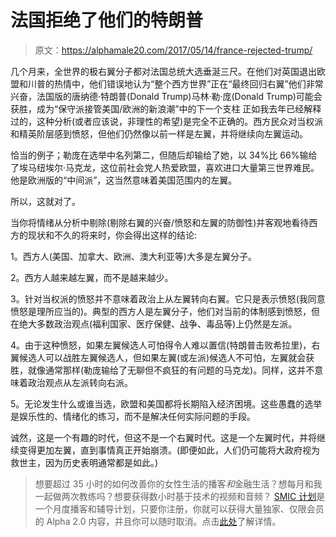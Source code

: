 # 法国拒绝了他们的特朗普

> 原文：<https://alphamale20.com/2017/05/14/france-rejected-trump/>

几个月来，全世界的极右翼分子都对法国总统大选垂涎三尺。在他们对英国退出欧盟和川普的热情中，他们错误地认为“整个西方世界”正在“最终回归右翼”他们非常兴奋，法国版的唐纳德·特朗普(Donald Trump)马林·勒·庞(Donald Trump)可能会获胜，成为“保守派接管美国/欧洲的新浪潮”中的下一个支柱 正如我去年已经解释过的[](http://www.blackdragonblog.com/2016/11/09/trump-wins-nothing-significant-will-change/)，这种分析(或者应该说，非理性的希望)是完全不正确的。西方民众对当权派和精英阶层感到愤怒，但他们仍然像以前一样是左翼，并将继续向左翼运动。

恰当的例子；勒庞在选举中名列第二，但随后却输给了她，以 34%比 66%输给了埃马纽埃尔·马克龙，这位前社会党人热爱欧盟，喜欢进口大量第三世界难民。他是欧洲版的“中间派”，这当然意味着美国范围内的左翼。

所以，这就对了。

当你将情绪从分析中剔除(剔除右翼的兴奋/愤怒和左翼的防御性)并客观地看待西方的现状和不久的将来时，你会得出这样的结论:

1。西方人(美国、加拿大、欧洲、澳大利亚等)大多是左翼分子。

2。西方人越来越左翼，而不是越来越少。

3。针对当权派的愤怒并不意味着政治上从左翼转向右翼。它只是表示愤怒(我同意愤怒是理所应当的)。典型的西方人是左翼分子，他们对当前的体制感到愤怒，但在绝大多数政治观点(福利国家、医疗保健、战争、毒品等)上仍然是左派。

4。由于这种愤怒，如果左翼候选人可怕得令人难以置信(特朗普击败希拉里)，右翼候选人可以战胜左翼候选人，但如果左翼(或左派)候选人不可怕，左翼就会获胜，就像通常那样(勒庞输给了无聊但不疯狂的有问题的马克龙)。同样，这并不意味着政治观点从左派转向右派。

5。无论发生什么或谁当选，欧盟和美国都将长期陷入经济困境。这些愚蠢的选举是娱乐性的、情绪化的练习，而不是解决任何实际问题的手段。

诚然，这是一个有趣的时代，但这不是一个右翼时代。这是一个左翼时代，并将继续变得更加左翼，直到事情真正开始崩溃。(即便如此，人们仍可能将大政府视为救世主，因为历史表明通常都是如此。)

> 想要超过 35 小时的如何改善你的女性生活的播客*和*金融生活？想每月和我一起做两次教练吗？想要获得数小时基于技术的视频和音频？ [SMIC 计划](https://alphamale20.kartra.com/page/vIL17)是一个月度播客和辅导计划，只要你注册，你就可以获得大量独家、仅限会员的 Alpha 2.0 内容，并且你可以随时取消。点击[此处](https://alphamale20.kartra.com/page/vIL17)了解详情。
> 
> 